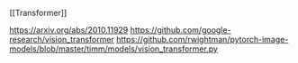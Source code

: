[[Transformer]]

https://arxiv.org/abs/2010.11929
https://github.com/google-research/vision_transformer
https://github.com/rwightman/pytorch-image-models/blob/master/timm/models/vision_transformer.py